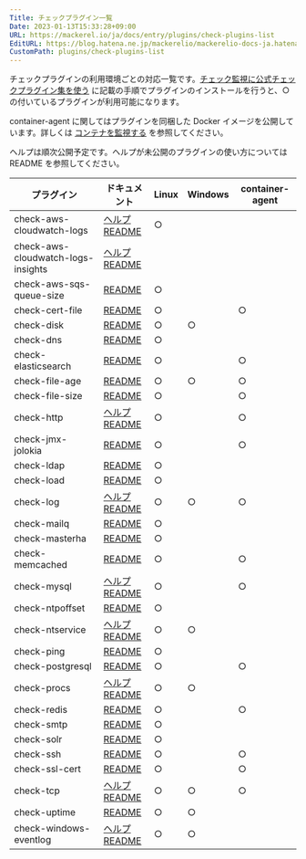 ```yaml
---
Title: チェックプラグイン一覧
Date: 2023-01-13T15:33:28+09:00
URL: https://mackerel.io/ja/docs/entry/plugins/check-plugins-list
EditURL: https://blog.hatena.ne.jp/mackerelio/mackerelio-docs-ja.hatenablog.mackerel.io/atom/entry/4207112889953808147
CustomPath: plugins/check-plugins-list
---
```


チェックプラグインの利用環境ごとの対応一覧です。[チェック監視に公式チェックプラグイン集を使う](https://mackerel.io/ja/docs/entry/howto/mackerel-check-plugins) に記載の手順でプラグインのインストールを行うと、○ の付いているプラグインが利用可能になります。

container-agent に関してはプラグインを同梱した Docker イメージを公開しています。詳しくは [コンテナを監視する](https://mackerel.io/ja/docs/entry/howto/container-agent) を参照してください。

ヘルプは順次公開予定です。ヘルプが未公開のプラグインの使い方については README を参照してください。

| プラグイン                              | ドキュメント                                                                                                                                                                | Linux | Windows | container-agent    |
| ---------------------------------- | --------------------------------------------------------------------------------------------------------------------------------------------------------------------- | ----- | ------- | --- |
| check-aws-cloudwatch-logs          | [ヘルプ](https://mackerel.io/ja/docs/entry/plugins/check-aws-cloudwatch-logs)<br>[README](https://github.com/mackerelio/go-check-plugins/tree/master/check-aws-cloudwatch-logs)                                                                  | ○     |         |     |
| check-aws-cloudwatch-logs-insights | [ヘルプ](https://mackerel.io/ja/docs/entry/plugins/check-aws-cloudwatch-logs-insights)<br>[README](https://github.com/mackerelio/check-aws-cloudwatch-logs-insights)                                                                                      |       |         |     |
| check-aws-sqs-queue-size           | [README](https://github.com/mackerelio/go-check-plugins/tree/master/check-aws-sqs-queue-size)                                                                   | ○     |         |     |
| check-cert-file                    | [README ](https://github.com/mackerelio/go-check-plugins/tree/master/check-cert-file)                                                                           | ○     |         | ○    |
| check-disk                         | [README](https://github.com/mackerelio/go-check-plugins/tree/master/check-disk)                                                                                 | ○     | ○       |     |
| check-dns                          | [README](https://github.com/mackerelio/go-check-plugins/tree/master/check-dns)                                                                                  | ○     |         |      |
| check-elasticsearch                | [README](https://github.com/mackerelio/go-check-plugins/tree/master/check-elasticsearch)                                                                        | ○     |         | ○    |
| check-file-age                     | [README](https://github.com/mackerelio/go-check-plugins/tree/master/check-file-age)                                                                             | ○     | ○        | ○    |
| check-file-size                    | [README](https://github.com/mackerelio/go-check-plugins/tree/master/check-file-size)                                                                            | ○     |         | ○    |
| check-http                         | [ヘルプ](https://mackerel.io/ja/docs/entry/plugins/check-http)<br>[README](https://github.com/mackerelio/go-check-plugins/tree/master/check-http)                         | ○     |         | ○    |
| check-jmx-jolokia                  | [README](https://github.com/mackerelio/go-check-plugins/tree/master/check-jmx-jolokia)                                                                          | ○     |         | ○    |
| check-ldap                         | [README](https://github.com/mackerelio/go-check-plugins/tree/master/caheck-ldap)                                                                                 | ○     |         |     |
| check-load                         | [README](https://github.com/mackerelio/go-check-plugins/tree/master/check-load)                                                                                 | ○     |         |     |
| check-log                          | [ヘルプ](https://mackerel.io/ja/docs/entry/plugins/check-log)<br>[README](https://github.com/mackerelio/go-check-plugins/tree/master/check-log)                                                                                  | ○     | ○       | ○    |
| check-mailq                        | [README](https://github.com/mackerelio/go-check-plugins/tree/master/check-mailq)                                                                                | ○     |         |     |
| check-masterha                     | [README](https://github.com/mackerelio/go-check-plugins/tree/master/check-masterha)                                                                             | ○     |         |     |
| check-memcached                    | [README](https://github.com/mackerelio/go-check-plugins/tree/master/check-memcached)                                                                            | ○     |         | ○    |
| check-mysql                        | [ヘルプ](https://mackerel.io/ja/docs/entry/plugins/check-mysql)<br>[README](https://github.com/mackerelio/go-check-plugins/tree/master/check-mysql)                       | ○     |         | ○    |
| check-ntpoffset                    | [README](https://github.com/mackerelio/go-check-plugins/tree/master/check-ntpoffset)                                                                            | ○     |         |     |
| check-ntservice                    | [ヘルプ](https://mackerel.io/ja/docs/entry/plugins/check-ntservice)<br>[README](https://github.com/mackerelio/go-check-plugins/tree/master/check-ntservice)               | ○     | ○       |     |
| check-ping                         | [README](https://github.com/mackerelio/go-check-plugins/tree/master/check-ping)                                                                                 | ○     |         |     |
| check-postgresql                   | [README](https://github.com/mackerelio/go-check-plugins/tree/master/check-postgresql)                                                                           | ○     |         | ○    |
| check-procs                        | [ヘルプ](https://mackerel.io/ja/docs/entry/plugins/check-procs)<br>[README](https://github.com/mackerelio/go-check-plugins/tree/master/check-procs)                       | ○     | ○       |     |
| check-redis                        | [README](https://github.com/mackerelio/go-check-plugins/tree/master/check-redis)                                                                                | ○     |         | ○    |
| check-smtp                         | [README](https://github.com/mackerelio/go-check-plugins/tree/master/check-smtp)                                                                                 | ○     |         |     |
| check-solr                         | [README](https://github.com/mackerelio/go-check-plugins/tree/master/check-solr)                                                                                 | ○     |         |     |
| check-ssh                          | [README](https://github.com/mackerelio/go-check-plugins/tree/master/check-ssh)                                                                                  | ○     |         | ○    |
| check-ssl-cert                     | [README](https://github.com/mackerelio/go-check-plugins/tree/master/check-ssl-cert)                                                                             | ○     |         | ○    |
| check-tcp                          | [ヘルプ](https://mackerel.io/ja/docs/entry/plugins/check-tcp)<br>[README](https://github.com/mackerelio/go-check-plugins/tree/master/check-tcp)                                                                                  | ○     | ○       | ○    |
| check-uptime                       | [README](https://github.com/mackerelio/go-check-plugins/tree/master/check-uptime)                                                                               | ○     | ○       |     |
| check-windows-eventlog             | [ヘルプ](https://mackerel.io/ja/docs/entry/plugins/check-windows-eventlog)<br>[README](https://github.com/mackerelio/go-check-plugins/tree/master/check-windows-eventlog) | ○     | ○       |     |
